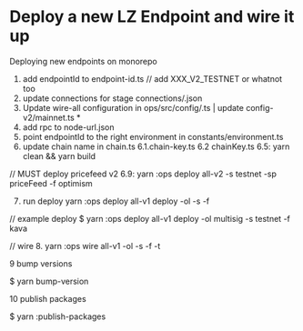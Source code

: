 # Deploy a new LZ Endpoint and wire it up

Deploying new endpoints on monorepo

1. add endpointId to endpoint-id.ts // add XXX_V2_TESTNET or whatnot too
2. update connections for stage connections/<stage>.json
3. Update wire-all configuration in ops/src/config/<stage>.ts | update config-v2/mainnet.ts \*
4. add rpc to node-url.json
5. point endpointId to the right environment in constants/environment.ts
6. update chain name in chain.ts
   6.1.chain-key.ts
   6.2 chainKey.ts
   6.5: yarn clean && yarn build

// MUST deploy pricefeed v2
6.9: yarn :ops deploy all-v2 -s testnet -sp priceFeed -f optimism

7. run deploy
   yarn :ops deploy all-v1 deploy -ol <oracle type> -s <stage> -f <from chains>

// example deploy
$ yarn :ops deploy all-v1 deploy -ol multisig -s testnet -f kava

// wire 8. yarn :ops wire all-v1 -ol <oracle type> -s <stage> -f <from chains> -t <to chains>

9 bump versions

$ yarn bump-version <version>

10 publish packages

$ yarn :publish-packages
